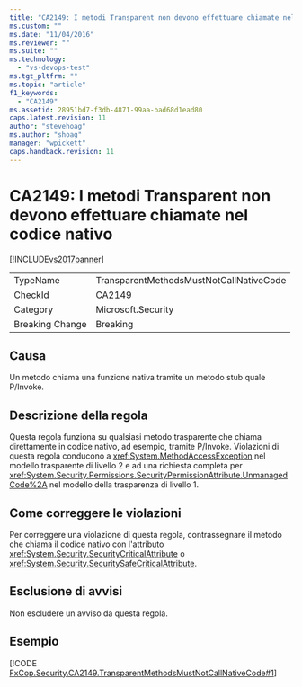 ```yaml
---
title: "CA2149: I metodi Transparent non devono effettuare chiamate nel codice nativo | Microsoft Docs"
ms.custom: ""
ms.date: "11/04/2016"
ms.reviewer: ""
ms.suite: ""
ms.technology: 
  - "vs-devops-test"
ms.tgt_pltfrm: ""
ms.topic: "article"
f1_keywords: 
  - "CA2149"
ms.assetid: 28951bd7-f3db-4871-99aa-bad68d1ead80
caps.latest.revision: 11
author: "stevehoag"
ms.author: "shoag"
manager: "wpickett"
caps.handback.revision: 11
---
```

# CA2149: I metodi Transparent non devono effettuare chiamate nel codice nativo
[!INCLUDE[vs2017banner](../code-quality/includes/vs2017banner.md)]

|||  
|-|-|  
|TypeName|TransparentMethodsMustNotCallNativeCode|  
|CheckId|CA2149|  
|Category|Microsoft.Security|  
|Breaking Change|Breaking|  
  
## Causa  
 Un metodo chiama una funzione nativa tramite un metodo stub quale P\/Invoke.  
  
## Descrizione della regola  
 Questa regola funziona su qualsiasi metodo trasparente che chiama direttamente in codice nativo, ad esempio, tramite P\/Invoke.  Violazioni di questa regola conducono a <xref:System.MethodAccessException> nel modello trasparente di livello 2 e ad una richiesta completa per <xref:System.Security.Permissions.SecurityPermissionAttribute.UnmanagedCode%2A> nel modello della trasparenza di livello 1.  
  
## Come correggere le violazioni  
 Per correggere una violazione di questa regola, contrassegnare il metodo che chiama il codice nativo con l'attributo <xref:System.Security.SecurityCriticalAttribute> o <xref:System.Security.SecuritySafeCriticalAttribute>.  
  
## Esclusione di avvisi  
 Non escludere un avviso da questa regola.  
  
## Esempio  
 [!CODE [FxCop.Security.CA2149.TransparentMethodsMustNotCallNativeCode#1](../CodeSnippet/VS_Snippets_CodeAnalysis/fxcop.security.ca2149.transparentmethodsmustnotcallnativecode#1)]